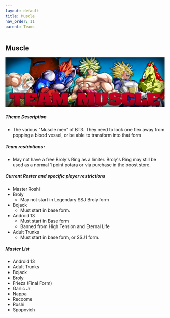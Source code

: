 ```yaml
---
layout: default
title: Muscle
nav_order: 11
parent: Teams
---
```

## Muscle
![](../images/muscle.jpg)

##### Theme Description
- The various "Muscle men" of BT3. They need to look one flex away from popping a blood vessel, or be able to transform into that form

##### Team restrictions:
  - May not have a free Broly's Ring as a limiter. Broly's Ring may still be used as a normal 1 point potara or via purchase in the boost store.

##### Current Roster and specific player restrictions

- Master Roshi
- Broly
  - May not start in Legendary SSJ Broly form
- Bojack
  - Must start in base form. 
- Android 13
  - Must start in Base form
  - Banned from High Tension and Eternal Life
- Adult Trunks
  - Must start in base form, or SSJ1 form. 
  
##### Master List
- Android 13
- Adult Trunks
- Bojack
- Broly
- Frieza (Final Form)
- Garlic Jr
- Nappa
- Recoome
- Roshi
- Spopovich
